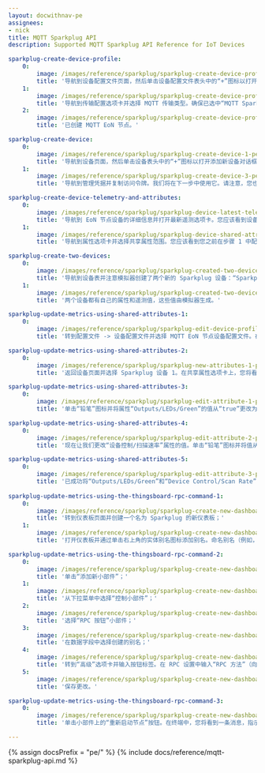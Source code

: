 ```yaml
---
layout: docwithnav-pe
assignees:
- nick
title: MQTT Sparkplug API
description: Supported MQTT Sparkplug API Reference for IoT Devices

sparkplug-create-device-profile:
    0:
        image: /images/reference/sparkplug/sparkplug-create-device-profile-1-pe.png
        title: '导航到设备配置文件页面，然后单击设备配置文件表头中的“+”图标以打开添加设备配置文件对话框。使用 MQTT EoN 节点作为配置文件名称或任何其他有意义的值；'
    1:
        image: /images/reference/sparkplug/sparkplug-create-device-profile-2-pe.png
        title: '导航到传输配置选项卡并选择 MQTT 传输类型。确保已选中“MQTT Sparkplug B 边缘网络 (EoN) 节点”复选框。输入您希望存储为属性（而不是时序数据）的 Sparkplug 指标的名称。此列表还应包括您可能希望从服务器端更新并推送到设备的指标；'
    2:
        image: /images/reference/sparkplug/sparkplug-create-device-profile-3-pe.png
        title: '已创建 MQTT EoN 节点。'

sparkplug-create-device:
    0:
        image: /images/reference/sparkplug/sparkplug-create-device-1-pe.png
        title: '导航到设备页面，然后单击设备表头中的“+”图标以打开添加新设备对话框。输入您的 EoN 节点设备名称（例如，节点 1）并选择现有设备配置文件：MQTT EoN 节点。单击添加；'
    1:
        image: /images/reference/sparkplug/sparkplug-create-device-3-pe.png
        title: '导航到管理凭据并复制访问令牌。我们将在下一步中使用它。请注意，您也可以使用其他类型的凭据。'

sparkplug-create-device-telemetry-and-attributes:
    0:
        image: /images/reference/sparkplug/sparkplug-device-latest-telemetry-1-pe.png
        title: '导航到 EoN 节点设备的详细信息并打开最新遥测选项卡。您应该看到设备指标，例如当前电网电压；'
    1:
        image: /images/reference/sparkplug/sparkplug-device-shared-attribute-1-pe.png
        title: '导航到属性选项卡并选择共享属性范围。您应该看到您之前在步骤 1 中配置的指标。'

sparkplug-create-two-devices:
    0:
        image: /images/reference/sparkplug/sparkplug-created-two-devices-1-pe.png
        title: '导航到设备表并注意模拟器创建了两个新的 Sparkplug 设备：“Sparkplug 设备 1”和“Sparkplug 设备 2”；'
    1:
        image: /images/reference/sparkplug/sparkplug-created-two-devices-2-pe.png
        title: '两个设备都有自己的属性和遥测值，这些值由模拟器生成。'

sparkplug-update-metrics-using-shared-attributes-1:
    0:
        image: /images/reference/sparkplug/sparkplug-edit-device-profile-1-pe.png
        title: '转到配置文件 -> 设备配置文件并选择 MQTT EoN 节点设备配置文件。在传输配置选项卡中，添加新的 Sparkplug 指标名称 — “Outputs/*”。'

sparkplug-update-metrics-using-shared-attributes-2:
    0:
        image: /images/reference/sparkplug/sparkplug-new-attributes-1-pe.png
        title: '返回设备页面并选择 Sparkplug 设备 1。在共享属性选项卡上，您将看到两个新属性：“Outputs/LEDs/Green”，值为“true”，以及“Outputs/LEDs/Yellow”，值为“false”。这些是作为属性保存的指标，我们可以修改它们并将值发送到设备。'

sparkplug-update-metrics-using-shared-attributes-3:
    0:
        image: /images/reference/sparkplug/sparkplug-edit-attribute-1-pe.png
        title: '单击“铅笔”图标并将属性“Outputs/LEDs/Green”的值从“true”更改为“false”，方法是取消选中相应的框。然后，单击更新。'

sparkplug-update-metrics-using-shared-attributes-4:
    0:
        image: /images/reference/sparkplug/sparkplug-edit-attribute-2-pe.png
        title: '现在让我们更改“设备控制/扫描速率”属性的值。单击“铅笔”图标并将值从“60000”更改为“30000”。单击更新。'

sparkplug-update-metrics-using-shared-attributes-5:
    0:
        image: /images/reference/sparkplug/sparkplug-edit-attribute-3-pe.png
        title: '已成功将“Outputs/LEDs/Green”和“Device Control/Scan Rate”的新属性值发送到设备。'
        
sparkplug-update-metrics-using-the-thingsboard-rpc-command-1:
    0:
        image: /images/reference/sparkplug/sparkplug-create-new-dashboard-1-pe.png
        title: '转到仪表板页面并创建一个名为 Sparkplug 的新仪表板；'
    1:
        image: /images/reference/sparkplug/sparkplug-create-new-dashboard-2-pe.png
        title: '打开仪表板并通过单击右上角的实体别名图标添加别名。命名别名（例如，EoN 节点），选择过滤器类型“单个实体”，键入“设备”并选择我们的节点 1。按添加，然后按保存。'

sparkplug-update-metrics-using-the-thingsboard-rpc-command-2:
    0:
        image: /images/reference/sparkplug/sparkplug-create-new-dashboard-3-pe.png
        title: '单击“添加新小部件”；'
    1:
        image: /images/reference/sparkplug/sparkplug-create-new-dashboard-4-pe.png
        title: '从下拉菜单中选择“控制小部件”；'
    2:
        image: /images/reference/sparkplug/sparkplug-create-new-dashboard-5-pe.png
        title: '选择“RPC 按钮”小部件；'
    3:
        image: /images/reference/sparkplug/sparkplug-create-new-dashboard-6-pe.png
        title: '在数据字段中选择创建的别名；'
    4:
        image: /images/reference/sparkplug/sparkplug-create-new-dashboard-7-pe.png
        title: '转到“高级”选项卡并输入按钮标签。在 RPC 设置中输入“RPC 方法”（向 EoN 节点发送的命令）和“RPC 方法参数”。单击添加；'
    5:
        image: /images/reference/sparkplug/sparkplug-create-new-dashboard-8-pe.png
        title: '保存更改。'

sparkplug-update-metrics-using-the-thingsboard-rpc-command-3:
    0:
        image: /images/reference/sparkplug/sparkplug-create-new-dashboard-9-pe.png
        title: '单击小部件上的“重新启动节点”按钮。在终端中，您将看到一条消息，指示已向设备发送 RPC 命令，并且 Sparkplug EoN 节点 1 已重新启动。'

---
```


{% assign docsPrefix = "pe/" %}
{% include docs/reference/mqtt-sparkplug-api.md %}